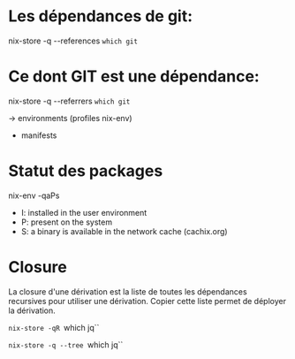 # Les dépendances de git:

nix-store -q --references `which git`

# Ce dont GIT est une dépendance:

nix-store -q --referrers `which git`

-> environments (profiles nix-env)

- manifests

# Statut des packages

nix-env -qaPs

- I: installed in the user environment
- P: present on the system
- S: a binary is available in the network cache (cachix.org)

# Closure

La closure d'une dérivation est la liste de toutes les dépendances recursives pour utiliser une dérivation.
Copier cette liste permet de déployer la dérivation.

`nix-store -qR `which jq``

`nix-store -q --tree `which jq``